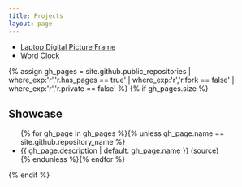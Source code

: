 ```yaml
---
title: Projects
layout: page
---
```


* [Laptop Digital Picture Frame](/projects/laptop/)
* [Word Clock](/projects/word-clock/)

{% assign gh_pages = site.github.public_repositories | where_exp:'r','r.has_pages == true' | where_exp:'r','r.fork == false' | where_exp:'r','r.private == false' %}
{% if gh_pages.size %}
## Showcase

<ul>
{% for gh_page in gh_pages %}{% unless gh_page.name == site.github.repository_name %}
<li><a href="{{ gh_page.name | prepend: '/' | append: '/' }}">{{ gh_page.description | default: gh_page.name }}</a>
(<a href="{{ gh_page.html_url }}">source</a>)</li>
{% endunless %}{% endfor %}
</ul>
{% endif %}
